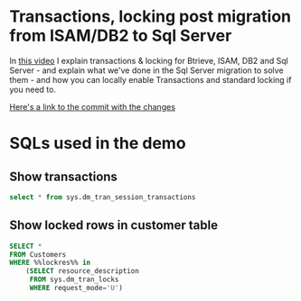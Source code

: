 # Transactions, locking post migration from ISAM/DB2 to Sql Server

In [this video](https://youtu.be/66BxAd1LSC8) I explain transactions & locking for Btrieve, ISAM, DB2 and Sql Server - and explain what we've done in the Sql Server migration to solve them - and how you can locally enable Transactions and standard locking if you need to.

[Here's a link to the commit with the changes](https://github.com/FireflyMigration/enable-transactions-for-old-isam-apps/commit/e3b3ad022ca6df0a78daec15a84b403cd5d36921)


# SQLs used in the demo

## Show transactions
```sql
select * from sys.dm_tran_session_transactions
```

## Show locked rows in customer table
```sql
SELECT *
FROM Customers
WHERE %%lockres%% in
    (SELECT resource_description
     FROM sys.dm_tran_locks
     WHERE request_mode='U')
```